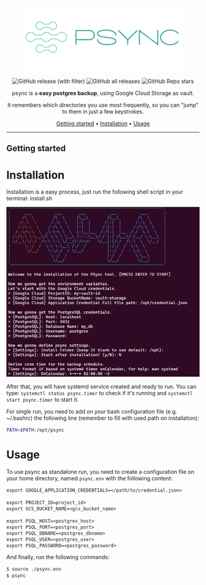 <!-- markdownlint-configure-file {
  "MD013": {
    "code_blocks": false,
    "tables": false
  },
  "MD033": false,
  "MD041": false
} -->

<div align="center">

![pSync](.github/assets/psync_logo.png)

![GitHub release (with filter)](https://img.shields.io/github/v/release/lucasgolino/psync?label=last%20release)
![GitHub all releases](https://img.shields.io/github/downloads/lucasgolino/psync/total)
![GitHub Repo stars](https://img.shields.io/github/stars/lucasgolino/psync)


psync is a **easy postgres backup**, using Google Cloud Storage as vault.

It remembers which directories you use most frequently, so you can "jump" to
them in just a few keystrokes.

[Getting started](#getting-started) •
[Installation](#installation) •
[Usage](#usage)

</div>

---
## Getting started

# Installation
Installation is a easy process, just run the following shell script in your terminal: install.sh

![install](.github/assets/install_terminal.png)

After that, you will have systemd service created and ready to run.
You can type: `systemctl status psync.timer` to check if it's running and `systemctl start psync.timer` to start it.

For single run, you need to add on your bash configuration file (e.g. ~/.bashrc) the following line (remember to fill with used path on installation):
```bash
PATH=$PATH:/opt/psync
```

# Usage
To use psync as standalone run, you need to create a configuration file on your home directory, named `psync.env` with the following content:

```env
export GOOGLE_APPLICATION_CREDENTIALS=</path/to/credential.json>

export PROJECT_ID=project_id>
export GCS_BUCKET_NAME=<gcs_bucket_name>

export PSQL_HOST=<postgres_host>
export PSQL_PORT=<postgres_port>
export PSQL_DBNAME=<postgres_dbname>
export PSQL_USER=<postgres_user>
export PSQL_PASSWORD=<postgres_password>
```

And finally, run the following commands:

```bash
$ source ./psync.env
$ psync
```